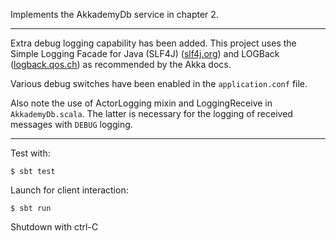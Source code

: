 Implements the AkkademyDb service in chapter 2.

***

Extra debug logging capability has been added.  This project uses
the Simple Logging Facade for Java (SLF4J) ([slf4j.org](http://www.slf4j.org/))
and LOGBack ([logback.qos.ch](http://logback.qos.ch/)) as recommended by the Akka
docs.

Various debug switches have been enabled in the `application.conf` file.

Also note the use of ActorLogging mixin and LoggingReceive in `AkkademyDb.scala`. The
latter is necessary for the logging of received messages with `DEBUG` logging.

***

Test with:

`$ sbt test`

Launch for client interaction:

`$ sbt run` 

Shutdown with ctrl-C
